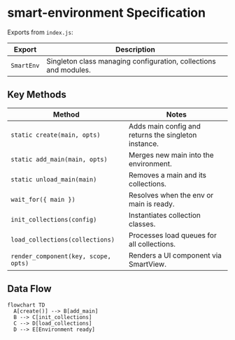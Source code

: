 # smart-environment Specification

Exports from `index.js`:

| Export | Description |
| --- | --- |
| `SmartEnv` | Singleton class managing configuration, collections and modules. |

## Key Methods

| Method | Notes |
| --- | --- |
| `static create(main, opts)` | Adds main config and returns the singleton instance. |
| `static add_main(main, opts)` | Merges new main into the environment. |
| `static unload_main(main)` | Removes a main and its collections. |
| `wait_for({ main })` | Resolves when the env or main is ready. |
| `init_collections(config)` | Instantiates collection classes. |
| `load_collections(collections)` | Processes load queues for all collections. |
| `render_component(key, scope, opts)` | Renders a UI component via SmartView. |

## Data Flow

```mermaid
flowchart TD
  A[create()] --> B[add_main]
  B --> C[init_collections]
  C --> D[load_collections]
  D --> E[Environment ready]
```

